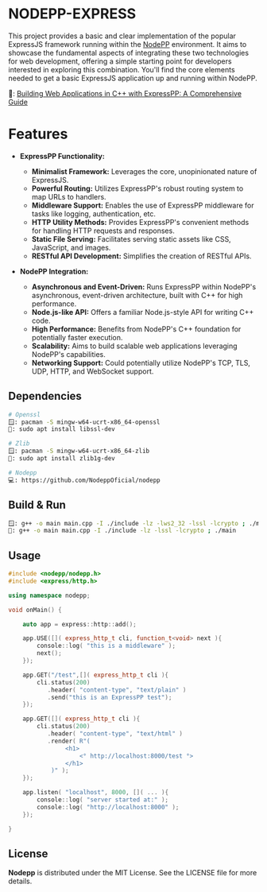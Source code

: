 # NODEPP-EXPRESS

This project provides a basic and clear implementation of the popular ExpressJS framework running within the [NodePP](https://github.com/NodeppOficial/nodepp) environment. It aims to showcase the fundamental aspects of integrating these two technologies for web development, offering a simple starting point for developers interested in exploring this combination. You'll find the core elements needed to get a basic ExpressJS application up and running within NodePP.

🔗: [Building Web Applications in C++ with ExpressPP: A Comprehensive Guide](https://medium.com/@EDBCBlog/building-web-applications-in-c-with-expresspp-a-comprehensive-guide-895f88314173)

# Features
- **ExpressPP Functionality:**
    - **Minimalist Framework:** Leverages the core, unopinionated nature of ExpressJS.
    - **Powerful Routing:** Utilizes ExpressPP's robust routing system to map URLs to handlers.
    - **Middleware Support:** Enables the use of ExpressPP middleware for tasks like logging, authentication, etc.
    - **HTTP Utility Methods:** Provides ExpressPP's convenient methods for handling HTTP requests and responses.
    - **Static File Serving:** Facilitates serving static assets like CSS, JavaScript, and images.
    - **RESTful API Development:** Simplifies the creation of RESTful APIs.

- **NodePP Integration:**
    - **Asynchronous and Event-Driven:** Runs ExpressPP within NodePP's asynchronous, event-driven architecture, built with C++ for high performance.
    - **Node.js-like API:** Offers a familiar Node.js-style API for writing C++ code.
    - **High Performance:** Benefits from NodePP's C++ foundation for potentially faster execution.
    - **Scalability:** Aims to build scalable web applications leveraging NodePP's capabilities.
    - **Networking Support:** Could potentially utilize NodePP's TCP, TLS, UDP, HTTP, and WebSocket support.

## Dependencies
```bash
# Openssl
🪟: pacman -S mingw-w64-ucrt-x86_64-openssl
🐧: sudo apt install libssl-dev

# Zlib
🪟: pacman -S mingw-w64-ucrt-x86_64-zlib
🐧: sudo apt install zlib1g-dev

# Nodepp
💻: https://github.com/NodeppOficial/nodepp
```

## Build & Run
```bash
🪟: g++ -o main main.cpp -I ./include -lz -lws2_32 -lssl -lcrypto ; ./main
🐧: g++ -o main main.cpp -I ./include -lz -lssl -lcrypto ; ./main
```

## Usage

```cpp
#include <nodepp/nodepp.h>
#include <express/http.h>

using namespace nodepp;

void onMain() {

    auto app = express::http::add();

    app.USE([]( express_http_t cli, function_t<void> next ){
        console::log( "this is a middleware" );
        next();
    });

    app.GET("/test",[]( express_http_t cli ){
        cli.status(200)
           .header( "content-type", "text/plain" )
           .send("this is an ExpressPP test");
    });

    app.GET([]( express_http_t cli ){
        cli.status(200)
           .header( "content-type", "text/html" )
           .render( R"(
                <h1> 
                    <° http://localhost:8000/test °> 
                </h1>
            )" );
    });

    app.listen( "localhost", 8000, []( ... ){
        console::log( "server started at:" );
        console::log( "http://localhost:8000" );
    });

}
```

## License

**Nodepp** is distributed under the MIT License. See the LICENSE file for more details.
